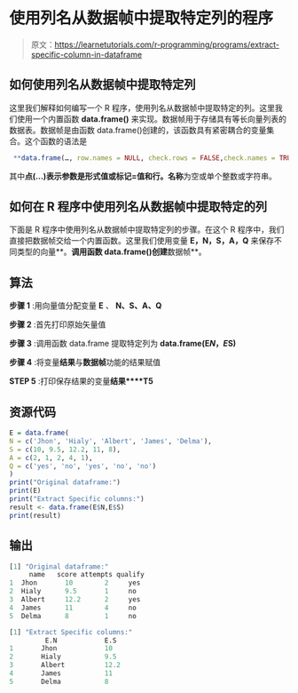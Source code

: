 # 使用列名从数据帧中提取特定列的程序

> 原文：<https://learnetutorials.com/r-programming/programs/extract-specific-column-in-dataframe>

## 如何使用列名从数据帧中提取特定列

这里我们解释如何编写一个 R 程序，使用列名从数据帧中提取特定的列。这里我们使用一个内置函数 **data.frame()** 来实现。数据帧用于存储具有等长向量列表的数据表。数据帧是由函数 data.frame()创建的，该函数具有紧密耦合的变量集合。这个函数的语法是

```r
 **data.frame(…, row.names = NULL, check.rows = FALSE,check.names = TRUE, fix.empty.names = TRUE,stringsAsFactors = default.stringsAsFactors())** 

```

其中**点(...)**表示参数是形式值或标记=值和**行。名称**为空或单个整数或字符串。

## 如何在 R 程序中使用列名从数据帧中提取特定的列

下面是 R 程序中使用列名从数据帧中提取特定列的步骤。在这个 R 程序中，我们直接把数据帧交给一个内置函数。这里我们使用变量 **E，N，S，A，Q** 来保存不同类型的向量**。**调用函数 data.frame()创建**数据帧**。

## 算法

**步骤 1** :用向量值分配变量 **E** 、 **N、S、A、Q**

**步骤 2** :首先打印原始矢量值

**步骤 3** :调用函数 data.frame 提取特定列为 **data.frame(E$N，E$S)**

**步骤 4** :将变量**结果**与**数据帧**功能的结果赋值

**STEP 5** :打印保存结果的变量**结果****T5**

## 资源代码

```r
E = data.frame(
N = c('Jhon', 'Hialy', 'Albert', 'James', 'Delma'),
S = c(10, 9.5, 12.2, 11, 8),
A = c(2, 1, 2, 4, 1),
Q = c('yes', 'no', 'yes', 'no', 'no')
)
print("Original dataframe:")
print(E)
print("Extract Specific columns:")
result <- data.frame(E$N,E$S)
print(result)

```

## 输出

```r
[1] "Original dataframe:"
     name   score attempts qualify
1  Jhon       10        2     yes
2  Hialy      9.5       1     no
3  Albert     12.2      2     yes
4  James      11        4     no
5  Delma      8         1     no

[1] "Extract Specific columns:"
         E.N            E.S
1       Jhon            10
2       Hialy           9.5
3       Albert          12.2
4       James           11
5       Delma           8 
```